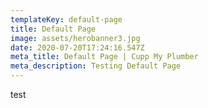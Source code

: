 ```yaml
---
templateKey: default-page
title: Default Page
image: assets/herobanner3.jpg
date: 2020-07-20T17:24:16.547Z
meta_title: Default Page | Cupp My Plumber
meta_description: Testing Default Page
---
```

test